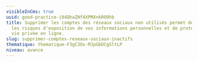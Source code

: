 ```yaml
---
visibleInCms: true
uuid: good-practice-i94QhaZHf4XPMXnkRO9hb
title: Supprimer les comptes des réseaux sociaux non utilisés permet de réduire
  les risques d'exposition de vos informations personnelles et de protéger votre
  vie privée en ligne.
slug: supprimer-comptes-reseaux-sociaux-inactifs
thematique: thematique-F3gC3Ox-MJpGbDCgSltLP
niveau: avance
---
```

